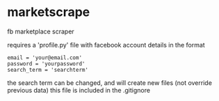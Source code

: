 # marketscrape

fb marketplace scraper

requires a 'profile.py' file with facebook account details in the format

    email = 'your@email.com'
    password = 'yourpassword'
    search_term = 'searchterm'

the search term can be changed, and will create new files (not override previous data)
this file is included in the .gitignore
